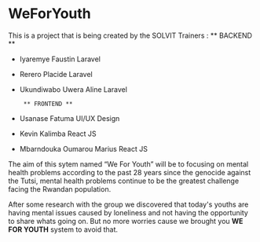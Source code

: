 # WeForYouth
This is a project that is being created by the SOLVIT Trainers : 
       ** BACKEND **
- Iyaremye Faustin                          Laravel
- Rerero Placide                            Laravel        
- Ukundiwabo Uwera Aline                    Laravel

       ** FRONTEND **
- Usanase Fatuma                            UI/UX Design
- Kevin Kalimba                             React JS 
- Mbarndouka Oumarou Marius                 React JS


The aim of this sytem named “We For Youth” will be to focusing on mental health problems according to the past 
28 years since the genocide against the Tutsi, mental health problems continue to be the greatest challenge facing the Rwandan population. 

After some research with the group we discovered that today's youths are having mental issues caused by loneliness and not having the opportunity to share whats
going on. But no more worries cause we brought you **WE FOR YOUTH** system to avoid that.



